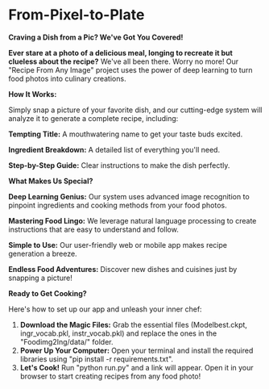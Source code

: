 # From-Pixel-to-Plate
**Craving a Dish from a Pic? We've Got You Covered!**

**Ever stare at a photo of a delicious meal, longing to recreate it but clueless about the recipe?** We've all been there. Worry no more! Our "Recipe From Any Image" project uses the power of deep learning to turn food photos into culinary creations.

**How It Works:**

Simply snap a picture of your favorite dish, and our cutting-edge system will analyze it to generate a complete recipe, including:

**Tempting Title:** A mouthwatering name to get your taste buds excited.

**Ingredient Breakdown:** A detailed list of everything you'll need.

**Step-by-Step Guide:** Clear instructions to make the dish perfectly.


**What Makes Us Special?**

**Deep Learning Genius:** Our system uses advanced image recognition to pinpoint ingredients and cooking methods from your food photos.

**Mastering Food Lingo:** We leverage natural language processing to create instructions that are easy to understand and follow.

**Simple to Use:** Our user-friendly web or mobile app makes recipe generation a breeze.

**Endless Food Adventures:** Discover new dishes and cuisines just by snapping a picture!


**Ready to Get Cooking?**

Here's how to set up our app and unleash your inner chef:

1. **Download the Magic Files:** Grab the essential files (Modelbest.ckpt, ingr_vocab.pkl, instr_vocab.pkl) and replace the ones in the "Foodimg2Ing/data/" folder.
2. **Power Up Your Computer:** Open your terminal and install the required libraries using "pip install -r requirements.txt".
3. **Let's Cook!** Run "python run.py" and a link will appear. Open it in your browser to start creating recipes from any food photo!
